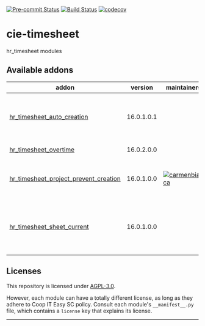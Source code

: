 
<!-- /!\ Non OCA Context : Set here the badge of your runbot / runboat instance. -->
[![Pre-commit Status](https://github.com/coopiteasy/cie-timesheet/actions/workflows/pre-commit.yml/badge.svg?branch=16.0)](https://github.com/coopiteasy/cie-timesheet/actions/workflows/pre-commit.yml?query=branch%3A16.0)
[![Build Status](https://github.com/coopiteasy/cie-timesheet/actions/workflows/test.yml/badge.svg?branch=16.0)](https://github.com/coopiteasy/cie-timesheet/actions/workflows/test.yml?query=branch%3A16.0)
[![codecov](https://codecov.io/gh/coopiteasy/cie-timesheet/branch/16.0/graph/badge.svg)](https://codecov.io/gh/coopiteasy/cie-timesheet)
<!-- /!\ Non OCA Context : Set here the badge of your translation instance. -->

<!-- /!\ do not modify above this line -->

# cie-timesheet

hr_timesheet modules

<!-- /!\ do not modify below this line -->

<!-- prettier-ignore-start -->

[//]: # (addons)

Available addons
----------------
addon | version | maintainers | summary
--- | --- | --- | ---
[hr_timesheet_auto_creation](hr_timesheet_auto_creation/) | 16.0.1.0.1 |  | Create weekly timesheets for employees automatically
[hr_timesheet_overtime](hr_timesheet_overtime/) | 16.0.2.0.0 |  | Overtime Calculation
[hr_timesheet_project_prevent_creation](hr_timesheet_project_prevent_creation/) | 16.0.1.0.0 | [![carmenbianca](https://github.com/carmenbianca.png?size=30px)](https://github.com/carmenbianca) | Prevent creation of projects and tasks from timesheets.
[hr_timesheet_sheet_current](hr_timesheet_sheet_current/) | 16.0.1.0.0 |  | Allow to access the current timesheet sheet directly from the menu

[//]: # (end addons)

<!-- prettier-ignore-end -->

## Licenses

This repository is licensed under [AGPL-3.0](LICENSE).

However, each module can have a totally different license, as long as they adhere to Coop IT Easy SC
policy. Consult each module's `__manifest__.py` file, which contains a `license` key
that explains its license.

----
<!-- /!\ Non OCA Context : Set here the full description of your organization. -->
